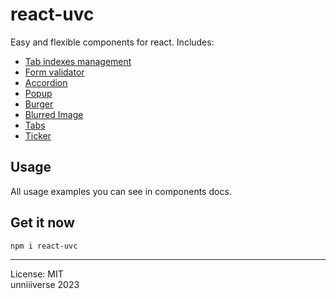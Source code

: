 # react-uvc
Easy and flexible components for react. Includes: 
+ [Tab indexes management](https://github.com/unniiiverse/react-uvc/tree/main/docs/functions.md#tabindexes)
+ [Form validator](https://github.com/unniiiverse/react-uvc/tree/main/docs/validator.md/)
+ [Accordion](https://github.com/unniiiverse/react-uvc/tree/main/docs/accordion.md/)
+ [Popup](https://github.com/unniiiverse/react-uvc/tree/main/docs/popup.md/)
+ [Burger](https://github.com/unniiiverse/react-uvc/tree/main/docs/burger.md/)
+ [Blurred Image](https://github.com/unniiiverse/react-uvc/tree/main/docs/blimage.md/)
+ [Tabs](https://github.com/unniiiverse/react-uvc/tree/main/docs/tabs.md/)
+ [Ticker](https://github.com/unniiiverse/react-uvc/tree/main/docs/ticker.md/)

## Usage
All usage examples you can see in components docs.

## Get it now
```
npm i react-uvc
```

<hr>

License: MIT <br>
unniiiverse 2023 